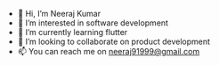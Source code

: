 - 👋 Hi, I’m Neeraj Kumar
- 👀 I’m interested in software development
- 🌱 I’m currently learning flutter
- 💞️ I’m looking to collaborate on product development
- 📫 You can reach me on neeraj91999@gmail.com

<!---
Neeraj946/Neeraj946 is a ✨ special ✨ repository because its `README.md` (this file) appears on your GitHub profile.
You can click the Preview link to take a look at your changes.
--->
